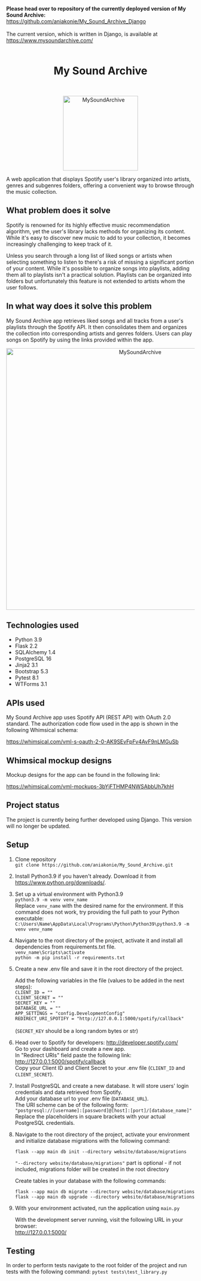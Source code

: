 <b>Please head over to repository of the currently deployed version of My Sound Archive:</b>
<br>
https://github.com/aniakonie/My_Sound_Archive_Django
<br><br>
The current version, which is written in Django, is available at https://www.mysoundarchive.com/
<br><br>

<h1 align="center"> My Sound Archive </h1> <br>

<p align="center">
  <a href="http://mysoundarchive.com/">
    <img alt="MySoundArchive" title="MySoundArchive" src="https://github.com/aniakonie/My_Sound_Archive/assets/112773165/b92cfdc9-42b2-4744-8ac1-4f3691d15dc7/logo-inkscape-svg.png" width="200">
  </a>
</p>

A web application that displays Spotify user's library organized into artists, genres and subgenres folders, offering a convenient way to browse through the music collection.

## What problem does it solve

Spotify is renowned for its highly effective music recommendation algorithm, yet the user's library lacks methods for organizing its content. While it's easy to discover new music to add to your collection, it becomes increasingly challenging to keep track of it.

Unless you search through a long list of liked songs or artists when selecting something to listen to there's a risk of missing a significant portion of your content. While it's possible to organize songs into playlists, adding them all to playlists isn't a practical solution. Playlists can be organized into folders but unfortunately this feature is not extended to artists whom the user follows.

## In what way does it solve this problem

My Sound Archive app retrieves liked songs and all tracks from a user's playlists through the Spotify API. It then consolidates them and organizes the collection into corresponding artists and genres folders. Users can play songs on Spotify by using the links provided within the app.

<p align="center">
    <img alt="MySoundArchive" title="MySoundArchive" src="https://github.com/aniakonie/My_Sound_Archive/assets/112773165/7732115e-dce4-400b-b908-4ba6d3d386a9/Capture.png" width="700">
</p>

## Technologies used

* Python 3.9
* Flask 2.2
* SQLAlchemy 1.4
* PostgreSQL 16
* Jinja2 3.1
* Bootstrap 5.3
* Pytest 8.1
* WTForms 3.1

## APIs used

My Sound Archive app uses Spotify API (REST API) with OAuth 2.0 standard.
The authorization code flow used in the app is shown in the following Whimsical schema:

https://whimsical.com/vml-s-oauth-2-0-AK9SEvFpFv4AvF9nLMGuSb

## Whimsical mockup designs

Mockup designs for the app can be found in the following link:

https://whimsical.com/vml-mockups-3bYjFTHMP4NWSAbbUh7khH

## Project status

The project is currently being further developed using Django. This version will no longer be updated.

## Setup

1. Clone repository<br>
    `git clone https://github.com/aniakonie/My_Sound_Archive.git`
2. Install Python3.9 if you haven't already. Download it from https://www.python.org/downloads/.

3. Set up a virtual environment with Python3.9<br>
    `python3.9 -m venv venv_name`<br>
    Replace `venv_name` with the desired name for the environment.
    If this command does not work, try providing the full path to your Python executable:<br>
    `C:\Users\Name\AppData\Local\Programs\Python\Python39\python3.9 -m venv venv_name`
4. Navigate to the root directory of the project, activate it and install all dependencies from     requirements.txt file.<br>
    `venv_name\Scripts\activate`<br>
    `python -m pip install -r requirements.txt`
5. Create a new .env file and save it in the root directory of the project.<br>

    Add the following variables in the file (values to be added in the next steps):<br>
    `CLIENT_ID = ""`<br>
    `CLIENT_SECRET = ""`<br>
    `SECRET_KEY = ""`<br>
    `DATABASE_URL = ""`<br>
    `APP_SETTINGS = "config.DevelopmentConfig"`<br>
    `REDIRECT_URI_SPOTIFY = "http://127.0.0.1:5000/spotify/callback"`<br>
    <br>
    (`SECRET_KEY` should be a long random bytes or str)

6. Head over to Spotify for developers: http://developer.spotify.com/<br>
    Go to your dashboard and create a new app.<br>
    In "Redirect URIs" field paste the following link: http://127.0.0.1:5000/spotify/callback<br>
    Copy your Client ID and Client Secret to your .env file (`CLIENT_ID` and `CLIENT_SECRET`).

7. Install PostgreSQL and create a new database. It will store users' login credentials and data retrieved from Spotify.<br>
    Add your database url to your .env file (`DATABASE_URL`).<br>
    The URI scheme can be of the following form:<br>
    `"postgresql://[username]:[password]@[host]:[port]/[database_name]"`<br>
    Replace the placeholders in square brackets with your actual PostgreSQL credentials.

8. Navigate to the root directory of the project, activate your environment and initialize database migrations with the following command:<br>

    `flask --app main db init --directory website/database/migrations`<br>

    `"--directory website/database/migrations"` part is optional - if not included, migrations folder will be created in the root directory<br>

    Create tables in your database with the following commands:<br>

    `flask --app main db migrate --directory website/database/migrations`<br>
    `flask --app main db upgrade --directory website/database/migrations`<br>

9. With your environment activated, run the application using `main.py`<br>

    With the development server running, visit the following URL in your browser:<br>
    http://127.0.0.1:5000/


## Testing

In order to perform tests navigate to the root folder of the project and run tests with the following command:
`pytest tests\test_library.py`